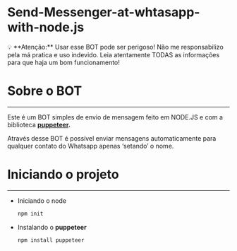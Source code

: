 # Send-Messenger-at-whtasapp-with-node.js

<aside>
💡 **Atenção:** Usar esse BOT pode ser perigoso! Não me responsabilizo pela má pratica e uso indevido. Leia atentamente TODAS as informações para que haja um bom funcionamento!

</aside>

# Sobre o BOT

---

Este é um BOT simples de envio de mensagem feito em NODE.JS e com a biblioteca **[puppeteer](https://www.npmjs.com/package/puppeteer).** 

Através desse BOT é possível enviar mensagens automaticamente para qualquer contato do Whatsapp apenas ‘setando’ o nome.

# Iniciando o projeto

---

- Iniciando o node
    
    ```jsx
    npm init
    ```
    
- Instalando o **puppeteer**
    
    ```jsx
    npm install puppeteer
    ```
